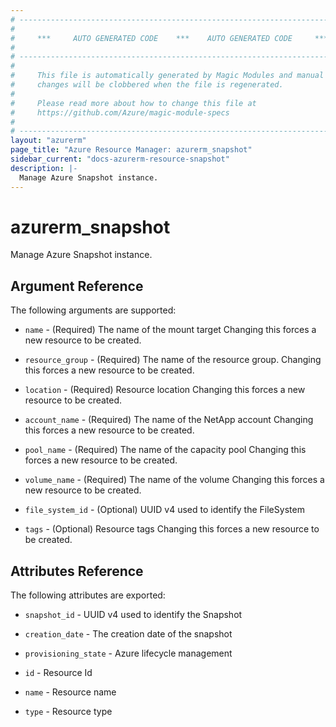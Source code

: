 ```yaml
---
# ----------------------------------------------------------------------------
#
#     ***     AUTO GENERATED CODE    ***    AUTO GENERATED CODE     ***
#
# ----------------------------------------------------------------------------
#
#     This file is automatically generated by Magic Modules and manual
#     changes will be clobbered when the file is regenerated.
#
#     Please read more about how to change this file at
#     https://github.com/Azure/magic-module-specs
#
# ----------------------------------------------------------------------------
layout: "azurerm"
page_title: "Azure Resource Manager: azurerm_snapshot"
sidebar_current: "docs-azurerm-resource-snapshot"
description: |-
  Manage Azure Snapshot instance.
---
```


# azurerm_snapshot

Manage Azure Snapshot instance.


## Argument Reference

The following arguments are supported:

* `name` - (Required) The name of the mount target Changing this forces a new resource to be created.

* `resource_group` - (Required) The name of the resource group. Changing this forces a new resource to be created.

* `location` - (Required) Resource location Changing this forces a new resource to be created.

* `account_name` - (Required) The name of the NetApp account Changing this forces a new resource to be created.

* `pool_name` - (Required) The name of the capacity pool Changing this forces a new resource to be created.

* `volume_name` - (Required) The name of the volume Changing this forces a new resource to be created.

* `file_system_id` - (Optional) UUID v4 used to identify the FileSystem

* `tags` - (Optional) Resource tags Changing this forces a new resource to be created.

## Attributes Reference

The following attributes are exported:

* `snapshot_id` - UUID v4 used to identify the Snapshot

* `creation_date` - The creation date of the snapshot

* `provisioning_state` - Azure lifecycle management

* `id` - Resource Id

* `name` - Resource name

* `type` - Resource type
